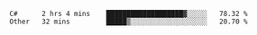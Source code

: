<!--START_SECTION:waka-->

```text
C#      2 hrs 4 mins    ███████████████████▓░░░░░   78.32 %
Other   32 mins         █████▒░░░░░░░░░░░░░░░░░░░   20.70 %
```

<!--END_SECTION:waka-->
